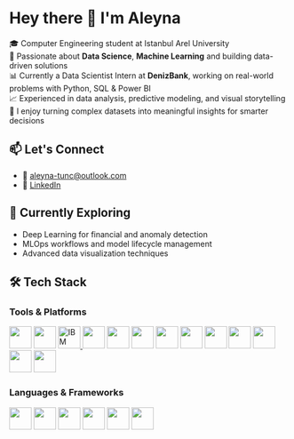 # Hey there 👋 I'm Aleyna

🎓 Computer Engineering student at Istanbul Arel University  
🔬 Passionate about **Data Science**, **Machine Learning** and building data-driven solutions  
📊 Currently a Data Scientist Intern at **DenizBank**, working on real-world problems with Python, SQL & Power BI  
📈 Experienced in data analysis, predictive modeling, and visual storytelling  
🧩 I enjoy turning complex datasets into meaningful insights for smarter decisions  

## 📫 Let's Connect
- 📧 [aleyna-tunc@outlook.com](mailto:aleyna-tunc@outlook.com)  
- 💼 [LinkedIn](https://linkedin.com/in/aleynatunc)

## 🌱 Currently Exploring
- Deep Learning for financial and anomaly detection  
- MLOps workflows and model lifecycle management  
- Advanced data visualization techniques

## 🛠️ Tech Stack

### Tools & Platforms  
<a href="https://www.tensorflow.org/" target="_blank"><img src="https://cdn.jsdelivr.net/gh/devicons/devicon/icons/tensorflow/tensorflow-original.svg" height="40"/></a>
<a href="https://scikit-learn.org/" target="_blank"><img src="https://upload.wikimedia.org/wikipedia/commons/0/05/Scikit_learn_logo_small.svg" height="40"/></a>
<a href="https://www.ibm.com/products/spss-statistics" target="_blank">
  <img src="https://img.icons8.com/color/48/ibm.png" height="40" title="IBM SPSS"/>
</a>
<a href="https://powerbi.microsoft.com/" target="_blank"><img src="https://upload.wikimedia.org/wikipedia/commons/c/cf/New_Power_BI_Logo.svg" height="40"/></a>
<a href="https://learn.microsoft.com/en-us/sql/sql-server/" target="_blank"><img src="https://cdn.jsdelivr.net/gh/devicons/devicon/icons/microsoftsqlserver/microsoftsqlserver-plain.svg" height="40"/></a>
<a href="https://www.postgresql.org/" target="_blank"><img src="https://cdn.jsdelivr.net/gh/devicons/devicon/icons/postgresql/postgresql-original.svg" height="40"/></a>
<a href="https://git-scm.com/" target="_blank"><img src="https://cdn.jsdelivr.net/gh/devicons/devicon/icons/git/git-original.svg" height="40"/></a>
<a href="https://www.figma.com/" target="_blank"><img src="https://cdn.jsdelivr.net/gh/devicons/devicon/icons/figma/figma-original.svg" height="40"/></a>
<a href="https://code.visualstudio.com/" target="_blank"><img src="https://cdn.jsdelivr.net/gh/devicons/devicon/icons/vscode/vscode-original.svg" height="40"/></a>
<a href="https://azure.microsoft.com/en-us/services/devops/" target="_blank"><img src="https://cdn.jsdelivr.net/gh/devicons/devicon/icons/azure/azure-original.svg" height="40"/></a>
<a href="https://www.postman.com/" target="_blank"><img src="https://cdn.jsdelivr.net/gh/devicons/devicon/icons/postman/postman-original.svg" height="40"/></a>
<a href="https://trello.com/" target="_blank"><img src="https://cdn.worldvectorlogo.com/logos/trello.svg" height="40"/></a>
<a href="https://asana.com/" target="_blank"><img src="https://cdn.worldvectorlogo.com/logos/asana-logo.svg" height="40"/></a>

### Languages & Frameworks  
<a href="https://www.python.org/" target="_blank"><img src="https://cdn.jsdelivr.net/gh/devicons/devicon/icons/python/python-original.svg" height="40"/></a>
<a href="https://www.mysql.com/" target="_blank"><img src="https://cdn.jsdelivr.net/gh/devicons/devicon/icons/mysql/mysql-original.svg" height="40"/></a>
<a href="https://www.r-project.org/" target="_blank"><img src="https://cdn.jsdelivr.net/gh/devicons/devicon/icons/r/r-original.svg" height="40"/></a>
<a href="https://www.java.com/" target="_blank"><img src="https://cdn.jsdelivr.net/gh/devicons/devicon/icons/java/java-original.svg" height="40"/></a>
<a href="https://kotlinlang.org/" target="_blank"><img src="https://cdn.jsdelivr.net/gh/devicons/devicon/icons/kotlin/kotlin-original.svg" height="40"/></a>
<a href="https://en.wikipedia.org/wiki/C_(programming_language)" target="_blank"><img src="https://cdn.jsdelivr.net/gh/devicons/devicon/icons/c/c-original.svg" height="40"/></a>
